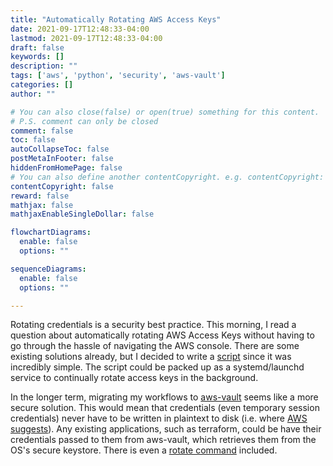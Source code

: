 ```yaml
---
title: "Automatically Rotating AWS Access Keys"
date: 2021-09-17T12:48:33-04:00
lastmod: 2021-09-17T12:48:33-04:00
draft: false
keywords: []
description: ""
tags: ['aws', 'python', 'security', 'aws-vault']
categories: []
author: ""

# You can also close(false) or open(true) something for this content.
# P.S. comment can only be closed
comment: false
toc: false
autoCollapseToc: false
postMetaInFooter: false
hiddenFromHomePage: false
# You can also define another contentCopyright. e.g. contentCopyright: "This is another copyright."
contentCopyright: false
reward: false
mathjax: false
mathjaxEnableSingleDollar: false

flowchartDiagrams:
  enable: false
  options: ""

sequenceDiagrams: 
  enable: false
  options: ""

---
```


<!--more-->

Rotating credentials is a security best practice. This morning, I read a question about automatically rotating AWS Access Keys without having to go through the hassle of navigating the AWS console. There are some existing solutions already, but I decided to write a [script](https://gist.github.com/davegallant/2c042686a78684a657fe99e20fa7a924#file-aws_access_key_rotator-py) since it was incredibly simple. The script could be packed up as a systemd/launchd service to continually rotate access keys in the background.

In the longer term, migrating my workflows to [aws-vault](https://github.com/99designs/aws-vault) seems like a more secure solution. This would mean that credentials (even temporary session credentials) never have to be written in plaintext to disk (i.e. where [AWS suggests](https://docs.aws.amazon.com/sdkref/latest/guide/file-location.html)). Any existing applications, such as terraform, could be have their credentials passed to them from aws-vault, which retrieves them from the OS's secure keystore. There is even a [rotate command](https://github.com/99designs/aws-vault/blob/master/USAGE.md#rotating-credentials) included.


